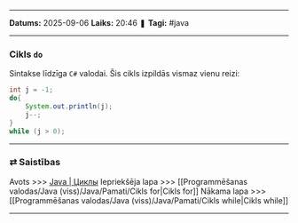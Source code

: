 ___

**Datums:** 2025-09-06
**Laiks:** 20:46
❚ **Tagi:** #java 

---
### Cikls `do`

Sintakse līdzīga `C#` valodai. Šis cikls izpildās vismaz vienu reizi:

```java
int j = -1;
do{
    System.out.println(j);
    j--;
}
while (j > 0);
```

---
### ⇄ Saistības

Avots >>> [Java \| Циклы](https://metanit.com/java/tutorial/2.6.php)
Iepriekšēja lapa >>> [[Programmēšanas valodas/Java (viss)/Java/Pamati/Cikls for|Cikls for]]
Nākama lapa >>> [[Programmēšanas valodas/Java (viss)/Java/Pamati/Cikls while|Cikls while]]

---